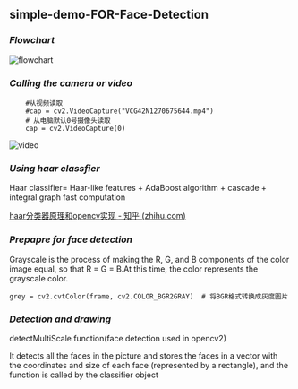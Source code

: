 ## simple-demo-FOR-Face-Detection

### *Flowchart*

![flowchart](F:\github_project\simple-demo-FOR-Face-Detection\pic\flowchart.png)

### *Calling the camera or video*

```
    #从视频读取
    #cap = cv2.VideoCapture("VCG42N1270675644.mp4")
    # 从电脑默认0号摄像头读取
    cap = cv2.VideoCapture(0)
```

![video](F:\github_project\simple-demo-FOR-Face-Detection\pic\video.png)

### *Using* *haar* *classfier*

Haar classifier= Haar-like features \+ AdaBoost algorithm \+ cascade  \+ integral graph fast computation

[haar](https://zhuanlan.zhihu.com/p/51431663)[分类器原理和](https://zhuanlan.zhihu.com/p/51431663)[opencv](https://zhuanlan.zhihu.com/p/51431663)[实现 ](https://zhuanlan.zhihu.com/p/51431663)[- ](https://zhuanlan.zhihu.com/p/51431663)[知乎 ](https://zhuanlan.zhihu.com/p/51431663)[(zhihu.com)](https://zhuanlan.zhihu.com/p/51431663)

### *Prepapre* *for face detection*
Grayscale is the process of making the R, G, and B components of the color image equal, so that R = G = B.At this time, the color represents the grayscale color.

```
grey = cv2.cvtColor(frame, cv2.COLOR_BGR2GRAY)  # 将BGR格式转换成灰度图片
```

### *Detection and drawing*

detectMultiScale function(face detection used in opencv2) 

It detects all the faces in the picture and stores the faces in a vector with the coordinates and size of each face (represented by a rectangle), and the function is called by the classifier object 

